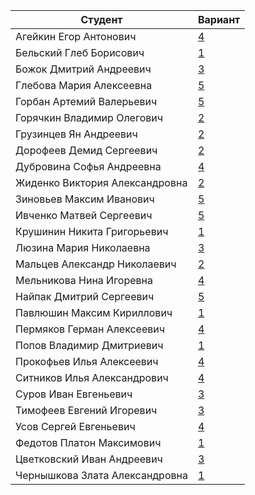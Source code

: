 | **Студент** | **Вариант**|
|-------------|------------|
| Агейкин Егор Антонович | [4](./tasks/4) |
| Бельский Глеб Борисович | [1](./tasks/1) |
| Божок Дмитрий Андреевич | [3](./tasks/3) |
| Глебова Мария Алексеевна | [5](./tasks/5) |
| Горбан Артемий Валерьевич | [5](./tasks/5) |
| Горячкин Владимир Олегович | [2](./tasks/2) |
| Грузинцев Ян Андреевич | [2](./tasks/2) |
| Дорофеев Демид Сергеевич | [2](./tasks/2) |
| Дубровина Софья Андреевна | [4](./tasks/4) |
| Жиденко Виктория Александровна | [2](./tasks/2) |
| Зиновьев Максим Иванович | [5](./tasks/5) |
| Ивченко Матвей Сергеевич | [5](./tasks/5) |
| Крушинин Никита Григорьевич | [1](./tasks/1) |
| Люзина Мария Николаевна | [3](./tasks/3) |
| Мальцев Александр Николаевич | [2](./tasks/2) |
| Мельникова Нина Игоревна | [4](./tasks/4) |
| Найпак Дмитрий Сергеевич | [5](./tasks/5) |
| Павлюшин Максим Кириллович | [1](./tasks/1) |
| Пермяков Герман Алексеевич | [4](./tasks/4) |
| Попов Владимир Дмитриевич | [1](./tasks/1) |
| Прокофьев Илья Алексеевич | [4](./tasks/4) |
| Ситников Илья Александрович | [4](./tasks/4) |
| Суров Иван Евгеньевич | [3](./tasks/3) |
| Тимофеев Евгений Игоревич | [3](./tasks/3) |
| Усов Сергей Евгеньевич | [4](./tasks/4) |
| Федотов Платон Максимович | [1](./tasks/1) |
| Цветковский Иван Андреевич | [3](./tasks/3) |
| Чернышкова Злата Александровна | [1](./tasks/1) |
